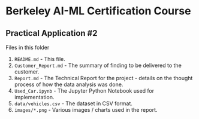 # Berkeley AI-ML Certification Course

## Practical Application #2

Files in this folder

1. `README.md` - This file.
2. `Customer_Report.md` - The summary of finding to be delivered to the customer.
3. `Report.md` - The Technical Report for the project - details on the thought process of how the data analysis was done.
4. `Used_Car.ipynb` - The Jupyter Python Notebook used for implementation.
5. `data/vehicles.csv` - The dataset in CSV format.
6. `images/*.png` - Various images / charts used in the report.

